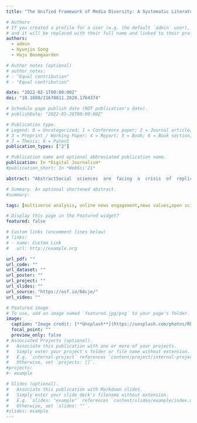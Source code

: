 ```yaml
---
title: "The Unified Framework of Media Diversity: A Systematic Literature Review"

# Authors
# If you created a profile for a user (e.g. the default `admin` user), write the username (folder name) here
# and it will be replaced with their full name and linked to their profile.
authors:
  - admin
  - Hyunjin Song
  - Hajo Boomgaarden

# Author notes (optional)
# author_notes:
# - "Equal contribution"
# - "Equal contribution"

date: "2022-02-1T00:00:00Z"
doi: "10.1080/21670811.2020.1764374"

# Schedule page publish date (NOT publication's date).
# publishDate: "2022-05-28T00:00:00Z"

# Publication type.
# Legend: 0 = Uncategorized; 1 = Conference paper; 2 = Journal article;
# 3 = Preprint / Working Paper; 4 = Report; 5 = Book; 6 = Book section;
# 7 = Thesis; 8 = Patent
publication_types: ["2"]

# Publication name and optional abbreviated publication name.
publication: In *Digital Journalism*
#publication_short: In *WebSci'21*

abstract: "AbstractSocial  sciences  are  facing  a  crisis  of  replicability,  and  concerns  about  the  confidence  in quantitative  findings  have  resulted  in  an  increasing  interest  in  open  science  practices  across many  fields.  In  this  article  we  introduce  scholars  of  journalism  studies  and  communication science  to  multiverse  analysis  while  addressing  the  possible  reasons  of  heterogeneity  in  the findings of research on engagement with news on social media. Using the question of which news  article  characteristics  predict  news  engagementon  social  media,  this  illustration  of the multiverse approach shows how different measurement, data processing, and modelling choices lead  to  divergent  conclusions.  In  particular,  we  show  how  the  selection  of  widely  used automated text analysis tools and preprocessing steps influence the conclusions drawn from the analysis. We also use this illustration to guide interested scholars through the different steps of doing a multiverse analysis. More broadly, we demonstrate how multiverse analysis can be an open and transparent research approach in a field that is increasingly faced with a wide range of analytical choices."

# Summary. An optional shortened abstract.
#summary:

tags: [multiverse analysis, online news engagement,news values,open science, text analysis, sentiment analysis]

# Display this page in the Featured widget?
featured: false

# Custom links (uncomment lines below)
# links:
# - name: Custom Link
#   url: http://example.org

url_pdf: ""
url_code: ""
url_dataset: ""
url_poster: ""
url_project: ""
url_slides: ""
url_source: "https://osf.io/68cje/"
url_video: ""

# Featured image
# To use, add an image named `featured.jpg/png` to your page's folder.
image:
  caption: "Image credit: [**Unsplash**](https://unsplash.com/photos/RLJN6xaGj1E)"
  focal_point: ""
  preview_only: false
# Associated Projects (optional).
#   Associate this publication with one or more of your projects.
#   Simply enter your project's folder or file name without extension.
#   E.g. `internal-project` references `content/project/internal-project/index.md`.
#   Otherwise, set `projects: []`.
#projects:
#- example

# Slides (optional).
#   Associate this publication with Markdown slides.
#   Simply enter your slide deck's filename without extension.
#   E.g. `slides: "example"` references `content/slides/example/index.md`.
#   Otherwise, set `slides: ""`.
#slides: example
---
```

